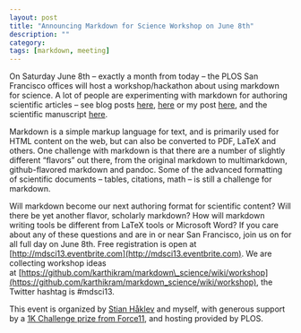 ```yaml
---
layout: post
title: "Announcing Markdown for Science Workshop on June 8th"
description: ""
category: 
tags: [markdown, meeting]
---
```

On Saturday June 8th – exactly a month from today – the PLOS San
Francisco offices will host a workshop/hackathon about using markdown
for science. A lot of people are experimenting with markdown for
authoring scientific articles – see blog
posts [here](http://blog.yoavram.com/markx/), [here](http://inundata.org/2012/06/01/markdown-and-the-future-of-collaborative-manuscript-writing/) or
my post
[here](/2012/12/13/a-call-for-scholarly-markdown/),
and the scientific manuscript
[here](https://github.com/weecology/data-sharing-paper/).

Markdown is a simple markup language for text, and is primarily used for
HTML content on the web, but can also be converted to PDF, LaTeX and
others. One challenge with markdown is that there are a number of
slightly different “flavors” out there, from the original markdown to
multimarkdown, github-flavored markdown and pandoc. Some of the advanced
formatting of scientific documents – tables, citations, math – is still
a challenge for markdown.

Will markdown become our next authoring format for scientific content?
Will there be yet another flavor, scholarly markdown? How will markdown
writing tools be different from LaTeX tools or Microsoft Word? If you
care about any of these questions and are in or near San Francisco, join
us on for all full day on June 8th. Free registration is open at
[http://mdsci13.eventbrite.com](http://mdsci13.eventbrite.com). We are
collecting workshop ideas
at [https://github.com/karthikram/markdown\_science/wiki/workshop](https://github.com/karthikram/markdown_science/wiki/workshop),
the Twitter hashtag is \#mdsci13.

This event is organized by [Stian
Håklev](http://twitter.com/houshuang "Stian Håklev") and myself, with
generous support by a [1K Challenge prize from
Force11](http://www.force11.org/node/4358), and hosting provided by
PLOS.
